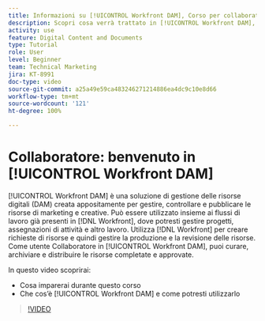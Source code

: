 ```yaml
---
title: Informazioni su [!UICONTROL Workfront DAM], Corso per collaboratori
description: Scopri cosa verrà trattato in [!UICONTROL Workfront DAM], Corso per collaboratori.
activity: use
feature: Digital Content and Documents
type: Tutorial
role: User
level: Beginner
team: Technical Marketing
jira: KT-8991
doc-type: video
source-git-commit: a25a49e59ca483246271214886ea4dc9c10e8d66
workflow-type: tm+mt
source-wordcount: '121'
ht-degree: 100%

---
```


# Collaboratore: benvenuto in [!UICONTROL Workfront DAM]

[!UICONTROL Workfront DAM] è una soluzione di gestione delle risorse digitali (DAM) creata appositamente per gestire, controllare e pubblicare le risorse di marketing e creative. Può essere utilizzato insieme ai flussi di lavoro già presenti in [!DNL Workfront], dove potresti gestire progetti, assegnazioni di attività e altro lavoro. Utilizza [!DNL Workfront] per creare richieste di risorse e quindi gestire la produzione e la revisione delle risorse. Come utente Collaboratore in [!UICONTROL Workfront DAM], puoi curare, archiviare e distribuire le risorse completate e approvate.

In questo video scoprirai:

* Cosa imparerai durante questo corso
* Che cos’è [!UICONTROL Workfront DAM] e come potresti utilizzarlo

>[!VIDEO](https://video.tv.adobe.com/v/335251/?quality=12&learn=on)
